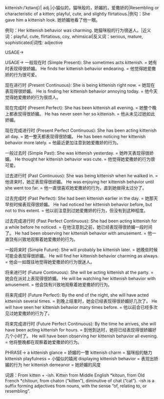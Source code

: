 kittenish:/ˈkɪtənɪʃ/| adj.|小猫似的，猫咪般的，娇媚的，爱撒娇的|Resembling or characteristic of a kitten; playful, cute, and slightly flirtatious.|例句：She gave him a kittenish look. 她娇媚地看了他一眼。

例句：Her kittenish behavior was charming. 她猫咪般的行为很迷人。|近义词：playful, cute, flirtatious, coy, whimsical|反义词：serious, mature, sophisticated|词性: adjective


USAGE->

USAGE->
一般现在时 (Simple Present):
She sometimes acts kittenish. = 她有时表现得很娇媚。
He finds her kittenish behavior endearing. = 他觉得她爱撒娇的行为很可爱。


现在进行时 (Present Continuous):
She is being kittenish right now. = 她现在表现得很娇媚。
He is finding her kittenish behavior annoying today. = 他今天觉得她爱撒娇的行为很烦人。


现在完成时 (Present Perfect):
She has been kittenish all evening. = 她整个晚上都表现得很娇媚。
He has never seen her so kittenish. = 他从未见过她如此娇媚。


现在完成进行时 (Present Perfect Continuous):
She has been acting kittenish all day. = 她一整天都表现得很娇媚。
He has been noticing her kittenish behavior more lately. = 他最近更加注意到她爱撒娇的行为。


一般过去时 (Simple Past):
She was kittenish yesterday. = 她昨天表现得很娇媚。
He thought her kittenish behavior was cute. = 他觉得她爱撒娇的行为很可爱。


过去进行时 (Past Continuous):
She was being kittenish when he walked in. = 他进来时，她正表现得很娇媚。
He was enjoying her kittenish behavior until she went too far. = 他一直很喜欢她爱撒娇的行为，直到她做得太过分了。


过去完成时 (Past Perfect):
She had been kittenish earlier in the day. = 她那天早些时候表现得很娇媚。
He had noticed her kittenish behavior before, but not to this extent. = 他以前注意到过她爱撒娇的行为，但没有到这种程度。


过去完成进行时 (Past Perfect Continuous):
She had been acting kittenish for a while before he noticed. = 在他注意到之前，她已经表现得很娇媚一段时间了。
He had been observing her kittenish behavior with amusement. = 他一直饶有兴致地观察着她爱撒娇的行为。


一般将来时 (Simple Future):
She will probably be kittenish later. = 她晚些时候可能会表现得很娇媚。
He will find her kittenish behavior charming as always. = 他会一如既往地觉得她爱撒娇的行为很迷人。


将来进行时 (Future Continuous):
She will be acting kittenish at the party. = 她会在派对上表现得很娇媚。
He will be watching her kittenish behavior with amusement. = 他会饶有兴致地观察着她爱撒娇的行为。


将来完成时 (Future Perfect):
By the end of the night, she will have acted kittenish several times. = 到晚上结束时，她会已经表现得很娇媚好几次了。
He will have seen her kittenish behavior many times before. = 他以前会已经多次见过她爱撒娇的行为了。


将来完成进行时 (Future Perfect Continuous):
By the time he arrives, she will have been acting kittenish for hours. = 到他到达时，她将已经表现得很娇媚好几个小时了。
He will have been observing her kittenish behavior all evening. = 他将整晚都在观察着她爱撒娇的行为。



PHRASE->
a kittenish glance = 娇媚的一瞥
kittenish charm = 猫咪般的魅力
kittenish playfulness = 小猫似的嬉闹
displaying kittenish behavior = 表现出娇媚的行为
her kittenish demeanor = 她娇媚的风度


词源：From kitten + -ish.  Kitten from Middle English *kitoun, from Old French *chitoun, from chaton (“kitten”), diminutive of chat (“cat”).  -ish is a suffix forming adjectives from nouns, with the sense “of, relating to, or resembling”.
